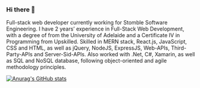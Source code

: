 ### Hi there 👋

Full-stack web developer currently working for Stomble Software Engineering. I have 2 years’ experience in Full-Stack Web 
Development, with a degree of from the University of Adelaide and a Certificate IV in Programming from Upskilled. Skilled
in MERN stack, React.js, JavaScript, CSS and HTML, as well as jQuery, NodeJS, ExpressJS, Web-APIs, Third-Party-APIs and 
Server-Sid-APIs. Also worked with .Net, C#, Xamarin, as well as SQL and NoSQL database, following object-oriented and 
agile methodology principles. 

[![Anurag's GitHub stats](https://github-readme-stats.vercel.app/api?username=orcunSarmis)](https://github.com/anuraghazra/github-readme-stats)
